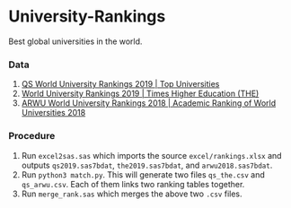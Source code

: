 # University-Rankings
Best global universities in the world.

### Data

1. [QS World University Rankings 2019 | Top Universities](https://www.topuniversities.com/university-rankings/world-university-rankings/2019)
2. [World University Rankings 2019 | Times Higher Education (THE)](https://www.timeshighereducation.com/world-university-rankings/2019/world-ranking)
3. [ARWU World University Rankings 2018 | Academic Ranking of World Universities 2018](http://www.shanghairanking.com/ARWU2018.html)



### Procedure

1. Run `excel2sas.sas` which imports the source `excel/rankings.xlsx` and outputs `qs2019.sas7bdat`, `the2019.sas7bdat`, and `arwu2018.sas7bdat`. 
2. Run `python3 match.py`. This will generate two files `qs_the.csv` and `qs_arwu.csv`. Each of them links two ranking tables together.
3. Run `merge_rank.sas` which merges the above two `.csv` files.